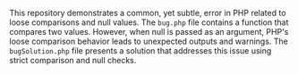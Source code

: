 This repository demonstrates a common, yet subtle, error in PHP related to loose comparisons and null values.  The `bug.php` file contains a function that compares two values.  However, when null is passed as an argument, PHP's loose comparison behavior leads to unexpected outputs and warnings.  The `bugSolution.php` file presents a solution that addresses this issue using strict comparison and null checks.